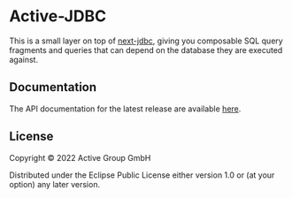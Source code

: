 # Active-JDBC

This is a small layer on top of
[next-jdbc](https://github.com/seancorfield/next-jdbc), giving you
composable SQL query fragments and queries that can depend on the
database they are executed against.

## Documentation

The API documentation for the latest release are available [here](https://cljdoc.xyz/d/de.active-group/active-jdbc/CURRENT).

## License

Copyright © 2022 Active Group GmbH

Distributed under the Eclipse Public License either version 1.0 or (at
your option) any later version.
